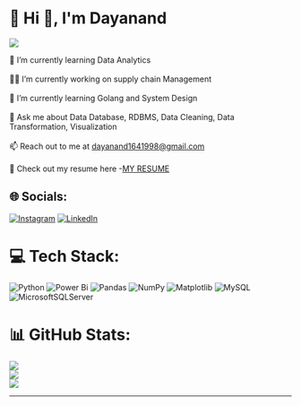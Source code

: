 #                                                                                                 💫 Hi 👋, I'm Dayanand
[![](https://visitcount.itsvg.in/api?id=daya161998&icon=0&color=3)](https://visitcount.itsvg.in)

🌱 I’m currently learning Data Analytics<br><br>👨‍💻 I’m currently working on supply chain Management<br><br>🌱 I’m currently learning Golang and System Design<br><br>💬 Ask me about Data Database, RDBMS, Data Cleaning, Data Transformation, Visualization<br><br>📫 Reach out to me at dayanand1641998@gmail.com<br><br>📑 Check out my resume here -[MY RESUME](https://acrobat.adobe.com/id/urn:aaid:sc:ap:6a536cab-2f33-4fc8-82de-b11497c88dce)<br>


## 🌐 Socials:
[![Instagram](https://img.shields.io/badge/Instagram-%23E4405F.svg?logo=Instagram&logoColor=white)](https://instagram.com/https://www.instagram.com/dayanand_98/) [![LinkedIn](https://img.shields.io/badge/LinkedIn-%230077B5.svg?logo=linkedin&logoColor=white)](https://linkedin.com/in/linkedin.com/in/dayanand-dataanalyst) 

# 💻 Tech Stack:
![Python](https://img.shields.io/badge/python-3670A0?style=flat&logo=python&logoColor=ffdd54) ![Power Bi](https://img.shields.io/badge/power_bi-F2C811?style=flat&logo=powerbi&logoColor=black) ![Pandas](https://img.shields.io/badge/pandas-%23150458.svg?style=flat&logo=pandas&logoColor=white) ![NumPy](https://img.shields.io/badge/numpy-%23013243.svg?style=flat&logo=numpy&logoColor=white) ![Matplotlib](https://img.shields.io/badge/Matplotlib-%23ffffff.svg?style=flat&logo=Matplotlib&logoColor=black) ![MySQL](https://img.shields.io/badge/mysql-%2300000f.svg?style=flat&logo=mysql&logoColor=white) ![MicrosoftSQLServer](https://img.shields.io/badge/Microsoft%20SQL%20Server-CC2927?style=flat&logo=microsoft%20sql%20server&logoColor=white)
# 📊 GitHub Stats:
![](https://github-readme-stats.vercel.app/api?username=daya161998&theme=default&hide_border=false&include_all_commits=true&count_private=true)<br/>
![](https://github-readme-streak-stats.herokuapp.com/?user=daya161998&theme=default&hide_border=false)<br/>
![](https://github-readme-stats.vercel.app/api/top-langs/?username=daya161998&theme=default&hide_border=false&include_all_commits=true&count_private=true&layout=compact)

---


<!-- Proudly created with GPRM ( https://gprm.itsvg.in ) -->
